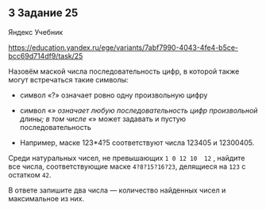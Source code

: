 ## 3 Задание 25

Яндекс Учебник

https://education.yandex.ru/ege/variants/7abf7990-4043-4fe4-b5ce-bcc69d714df9/task/25


Назовём маской числа последовательность цифр, в которой также могут встречаться такие символы:

* символ «?» означает ровно одну произвольную цифру
* символ «*» означает любую последовательность цифр произвольной длины; в том числе «*» может задавать и пустую последовательность

* Например, маске 123*4?5 соответствуют числа 123405 и 12300405.

Среди натуральных чисел, не превышающих 
`
1
0
12
10 
12
`
 , найдите все числа, соответствующие маске `4?8?15?16?23`, делящиеся на `123` с остатком `42`.

В ответе запишите два числа — количество найденных чисел и максимальное из них.